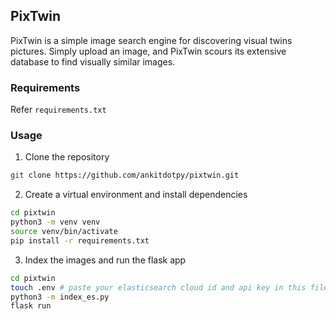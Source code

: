 PixTwin
---
PixTwin is a simple image search engine for discovering visual twins pictures. Simply upload an image, and PixTwin scours its extensive database to find visually similar images.

### Requirements
Refer `requirements.txt`

### Usage
1. Clone the repository
```sh
git clone https://github.com/ankitdotpy/pixtwin.git
```
2. Create a virtual environment and install dependencies
```sh
cd pixtwin
python3 -m venv venv
source venv/bin/activate
pip install -r requirements.txt
```
3. Index the images and run the flask app
```sh
cd pixtwin
touch .env # paste your elasticsearch cloud id and api key in this file
python3 -m index_es.py
flask run
```

